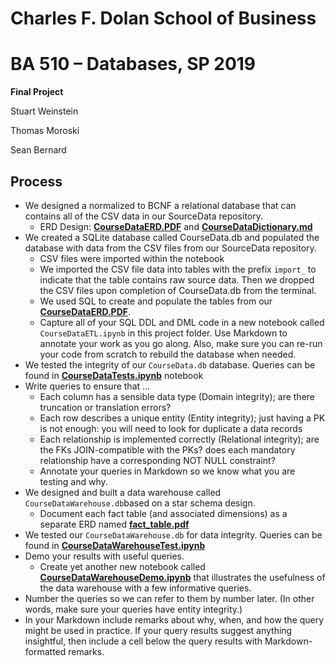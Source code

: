 # Charles F. Dolan School of Business

# BA 510 – Databases, SP 2019

__Final Project__

Stuart Weinstein

Thomas Moroski

Sean Bernard

## Process


- We designed a normalized to BCNF a relational database that can contains all of the CSV data in our SourceData repository. 
    - ERD Design: **[CourseDataERD.PDF](Docs/CourseDataERD.PDF)** and **[CourseDataDictionary.md](Docs/CourseDataDictionary.md)**
- We created a SQLite database called CourseData.db and populated the database with data from the CSV files from our SourceData repository. 
    - CSV files were imported within the notebook 
    - We imported the CSV file data into tables with the prefix `import_` to indicate that the table contains raw source data.  Then we dropped the CSV files upon completion of CourseData.db from the terminal. 
    - We used SQL to create and populate the tables from our **[CourseDataERD.PDF](Docs/CourseDataERD.PDF)**. 
    - Capture all of your SQL DDL and DML code in a new notebook called `CourseDataETL.ipynb` in this project folder. Use Markdown to annotate your work as you go along. Also, make sure you can re-run your code from scratch to rebuild the database when needed.
- We tested the integrity of our `CourseData.db` database. Queries can be found in **[CourseDataTests.ipynb](Docs/CourseDataTests.ipynb)** notebook
- Write queries to ensure that  ...
    - Each column has a sensible data type (Domain integrity); are there truncation or translation errors?   
    - Each row describes a unique entity (Entity integrity); just having a PK is not enough: you will need to look for duplicate a data records
    - Each relationship is implemented correctly (Relational integrity); are the FKs JOIN-compatible with the PKs? does each mandatory relationship have a corresponding NOT NULL constraint?
    - Annotate your queries in Markdown so we know what you are testing and why.
- We designed and built a data warehouse called `CourseDataWarehouse.db`based on a star schema design. 
    - Document each fact table (and associated dimensions) as a separate ERD named **[fact_table.pdf](Docs/fact_table.pdf)** 
- We tested our `CourseDataWarehouse.db` for data integrity.  Queries can be found in **[CourseDataWarehouseTest.ipynb](Docs/CourseDataWarehouseTest.ipynb)**  
- Demo your results with useful queries.
    - Create yet another new notebook called **[CourseDataWarehouseDemo.ipynb](Docs/CourseDataWarehouseDemo.jpynb)** that illustrates the usefulness of the data warehouse with a few informative queries.
- Number the queries so we can refer to them by number later. (In other words, make sure your queries have entity integrity.)
- In your Markdown include remarks about why, when, and how the query might be used in practice. If your query results suggest anything insightful, then include a cell below the query results with Markdown-formatted remarks.

